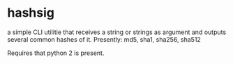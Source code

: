 hashsig
=======
a simple CLI utilitie that receives a string or strings as argument and outputs several common hashes of it. 
Presently: md5, sha1, sha256, sha512

Requires that python 2 is present. 
